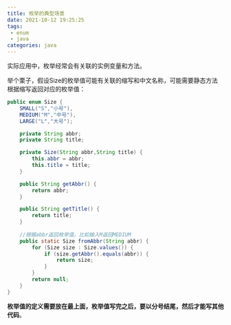 ```yaml
---
title: 枚举的典型场景
date: 2021-10-12 19:25:25
tags:
 - enum
 - java
categories: java
---
```

实际应用中，枚举经常会有关联的实例变量和方法。

举个栗子，假设Size的枚举值可能有关联的缩写和中文名称，可能需要静态方法根据缩写返回对应的枚举值：

```java
public enum Size {
    SMALL("S","小号"),
    MEDIUM("M","中号"),
    LARGE("L","大号");

    private String abbr;
    private String title;

    private Size(String abbr,String title) {
        this.abbr = abbr;
        this.title = title;
    }

    public String getAbbr() {
        return abbr;
    }

    public String getTitle() {
        return title;
    }
    
	//根据abbr返回枚举值，比如输入M返回MEDIUM
    public static Size fromAbbr(String abbr) {
        for (Size size : Size.values()) {
            if (size.getAbbr().equals(abbr)) {
                return size;
            }
        }
        return null;
    }
}

```

**枚举值的定义需要放在最上面，枚举值写完之后，要以分号结尾，然后才能写其他代码**。




